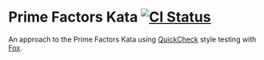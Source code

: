 # Prime Factors Kata [![CI Status](http://img.shields.io/travis/nwest/PrimeFactors.svg?style=flat)](https://travis-ci.org/nwest/PrimeFactors)

An approach to the Prime Factors Kata using [QuickCheck](http://en.wikipedia.org/wiki/QuickCheck) style testing with [Fox](https://github.com/jeffh/Fox).
